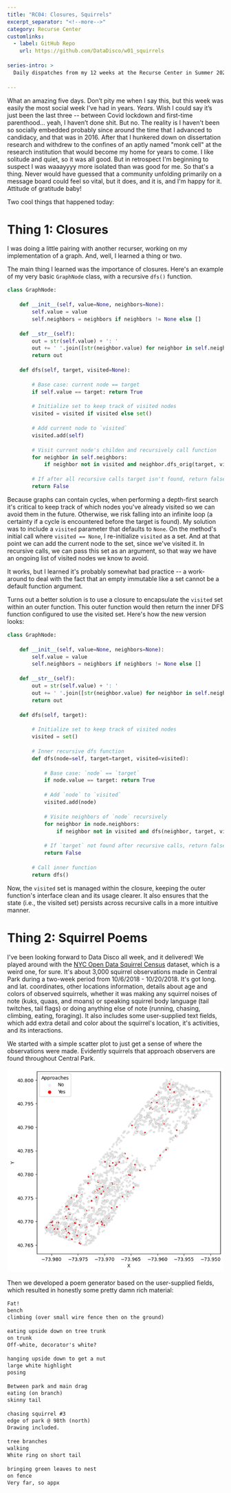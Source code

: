 ```yaml
---
title: "RC04: Closures, Squirrels"
excerpt_separator: "<!--more-->"
category: Recurse Center
customlinks:
  - label: GitHub Repo
    url: https://github.com/DataDisco/w01_squirrels

series-intro: >
  Daily dispatches from my 12 weeks at the Recurse Center in Summer 2023
  
---
```


What an amazing five days. Don’t pity me when I say this, but this week was easily the most social week I’ve had in years. *Years*. Wish I could say it’s just been the last three -- between Covid lockdown and first-time parenthood... yeah, I haven’t done shit. But no. The reality is I haven't been so socially embedded probably since around the time that I advanced to candidacy, and that was in 2016. After that I hunkered down on dissertation research and withdrew to the confines of an aptly named "monk cell" at the research institution that would become my home for years to come. I like solitude and quiet, so it was all good. But in retrospect I'm beginning to suspect I was waaayyyy more isolated than was good for me. So that's a thing. Never would have guessed that a community unfolding primarily on a message board could feel so vital, but it does, and it is, and I'm happy for it. Attitude of gratitude baby!

<!--more-->

Two cool things that happened today:

# Thing 1: Closures

I was doing a little pairing with another recurser, working on my implementation of a graph. And, well, I learned a thing or two.

The main thing I learned was the importance of closures. Here's an example of my very basic `GraphNode` class, with a recursive `dfs()` function.

```python
class GraphNode:

    def __init__(self, value=None, neighbors=None):
        self.value = value
        self.neighbors = neighbors if neighbors != None else []

    def __str__(self):
        out = str(self.value) + ': '
        out += ' '.join([str(neighbor.value) for neighbor in self.neighbors])
        return out

    def dfs(self, target, visited=None):

        # Base case: current node == target
        if self.value == target: return True

        # Initialize set to keep track of visited nodes
        visited = visited if visited else set()

        # Add current node to `visited`
        visited.add(self)

        # Visit current node's childen and recursively call function
        for neighbor in self.neighbors:
            if neighbor not in visited and neighbor.dfs_orig(target, visited): return True

        # If after all recursive calls target isn't found, return false
        return False
```

Because graphs can contain cycles, when performing a depth-first search it's critical to keep track of which nodes you've already visited so we can avoid them in the future. Otherwise, we risk falling into an infinite loop (a certainty if a cycle is encountered before the target is found). My solution was to include a `visited` parameter that defaults to `None`. On the method's initial call where `visited == None`, I re-initialize `visited` as a set. And at that point we can add the current node to the set, since we've visited it. In recursive calls, we can pass this set as an argument, so that way we have an ongoing list of visited nodes we know to avoid.

It works, but I learned it's probably somewhat bad practice -- a work-around to deal with the fact that an empty immutable like a set cannot be a default function argument.

Turns out a better solution is to use a closure to encapsulate the `visited` set within an outer function. This outer function would then return the inner DFS function configured to use the visited set. Here's how the new version looks:

```python
class GraphNode:

    def __init__(self, value=None, neighbors=None):
        self.value = value
        self.neighbors = neighbors if neighbors != None else []

    def __str__(self):
        out = str(self.value) + ': '
        out += ' '.join([str(neighbor.value) for neighbor in self.neighbors])
        return out

    def dfs(self, target):

        # Initialize set to keep track of visited nodes
        visited = set()

        # Inner recursive dfs function
        def dfs(node=self, target=target, visited=visited):

            # Base case: `node` == `target`
            if node.value == target: return True

            # Add `node` to `visited`
            visited.add(node)

            # Visite neighbors of `node` recursively
            for neighbor in node.neighbors:
                if neighbor not in visited and dfs(neighbor, target, visited): return True

            # If `target` not found after recursive calls, return false
            return False

        # Call inner function
        return dfs()
```

Now, the `visited` set is managed within the closure, keeping the outer function's interface clean and its usage clearer. It also ensures that the state (i.e., the visited set) persists across recursive calls in a more intuitive manner.


# Thing 2: Squirrel Poems

I've been looking forward to Data Disco all week, and it delivered! We played around with the [NYC Open Data Squirrel Census](https://data.cityofnewyork.us/Environment/2018-Central-Park-Squirrel-Census-Squirrel-Data/vfnx-vebw) dataset, which is a weird one, for sure. It's about 3,000 squirrel observations made in Central Park during a two-week period from 10/6/2018 - 10/20/2018. It's got long. and lat. coordinates, other locations information, details about age and colors of observed squirrels, whether it was making any squirrel noises of note (kuks, quaas, and moans) or speaking squirrel body language (tail twitches, tail flags) or doing anything else of note (running, chasing, climbing, eating, foraging). It also includes some user-supplied text fields, which add extra detail and color about the squirrel's location, it's activities, and its interactions.

We started with a simple scatter plot to just get a sense of where the observations were made. Evidently squirrels that approach observers are found throughout Central Park.

![Squirrel map](/assets/images/rc-04_squirrelmap.png)

Then we developed a poem generator based on the user-supplied fields, which resulted in honestly some pretty damn rich material:

    Fat!
    bench
    climbing (over small wire fence then on the ground)

    eating upside down on tree trunk
    on trunk
    Off-white, decorator's white?

    hanging upside down to get a nut
    large white highlight
    posing

    Between park and main drag
    eating (on branch)
    skinny tail

    chasing squirrel #3
    edge of park @ 98th (north)
    Drawing included.

    tree branches
    walking
    White ring on short tail

    bringing green leaves to nest
    on fence
    Very far, so appx


